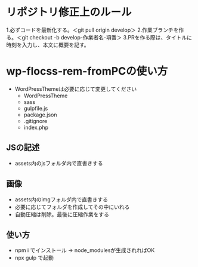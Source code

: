 # リポジトリ修正上のルール
1.必ずコードを最新化する。＜git pull origin develop＞
2.作業ブランチを作る。＜git checkout -b develop-作業者名-項番＞
3.PRを作る際は、タイトルに時刻を入力し、本文に概要を記す。

# wp-flocss-rem-fromPCの使い方


- WordPressThemeは必要に応じて変更してください
	- WordPressTheme
	- sass
	- gulpfile.js
	- package.json
	- .gitignore
	- index.php

## JSの記述
- assets内のjsフォルダ内で直書きする


## 画像
- assets内のimgフォルダ内で直書きする
- 必要に応じてフォルダを作成してその中にいれる
- 自動圧縮は削除。最後に圧縮作業をする

## 使い方
- npm i でインストール → node_modulesが生成されればOK
- npx gulp で起動

